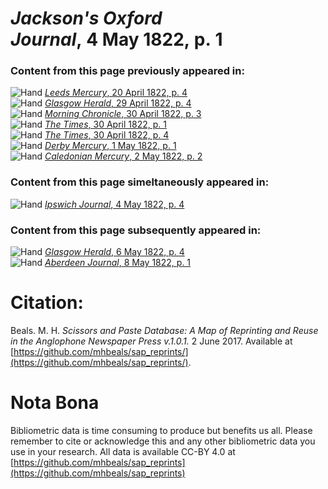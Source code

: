 # *Jackson's Oxford Journal*, 4 May 1822, p. 1  
  
### Content from this page previously appeared in:  
![Hand](http://scissorsandpaste.net/wp-content/uploads/2017/06/smallhandpointer.png) [*Leeds Mercury*, 20 April 1822, p. 4](https://mhbeals.github.io/sap_html/Leeds-Mercury/Leeds-Mercury-20-April-1822-p-4)  
![Hand](http://scissorsandpaste.net/wp-content/uploads/2017/06/smallhandpointer.png) [*Glasgow Herald*, 29 April 1822, p. 4](https://mhbeals.github.io/sap_html/Glasgow-Herald/Glasgow-Herald-29-April-1822-p-4)  
![Hand](http://scissorsandpaste.net/wp-content/uploads/2017/06/smallhandpointer.png) [*Morning Chronicle*, 30 April 1822, p. 3](https://mhbeals.github.io/sap_html/Morning-Chronicle/Morning-Chronicle-30-April-1822-p-3)  
![Hand](http://scissorsandpaste.net/wp-content/uploads/2017/06/smallhandpointer.png) [*The Times*, 30 April 1822, p. 1](https://mhbeals.github.io/sap_html/The-Times/The-Times-30-April-1822-p-1)  
![Hand](http://scissorsandpaste.net/wp-content/uploads/2017/06/smallhandpointer.png) [*The Times*, 30 April 1822, p. 4](https://mhbeals.github.io/sap_html/The-Times/The-Times-30-April-1822-p-4)  
![Hand](http://scissorsandpaste.net/wp-content/uploads/2017/06/smallhandpointer.png) [*Derby Mercury*, 1 May 1822, p. 1](https://mhbeals.github.io/sap_html/Derby-Mercury/Derby-Mercury-1-May-1822-p-1)  
![Hand](http://scissorsandpaste.net/wp-content/uploads/2017/06/smallhandpointer.png) [*Caledonian Mercury*, 2 May 1822, p. 2](https://mhbeals.github.io/sap_html/Caledonian-Mercury/Caledonian-Mercury-2-May-1822-p-2)  
  
### Content from this page simeltaneously appeared in:  
![Hand](http://scissorsandpaste.net/wp-content/uploads/2017/06/smallhandpointer.png) [*Ipswich Journal*, 4 May 1822, p. 4](https://mhbeals.github.io/sap_html/Ipswich-Journal/Ipswich-Journal-4-May-1822-p-4)  
  
### Content from this page subsequently appeared in:  
![Hand](http://scissorsandpaste.net/wp-content/uploads/2017/06/smallhandpointer.png) [*Glasgow Herald*, 6 May 1822, p. 4](https://mhbeals.github.io/sap_html/Glasgow-Herald/Glasgow-Herald-6-May-1822-p-4)  
![Hand](http://scissorsandpaste.net/wp-content/uploads/2017/06/smallhandpointer.png) [*Aberdeen Journal*, 8 May 1822, p. 1](https://mhbeals.github.io/sap_html/Aberdeen-Journal/Aberdeen-Journal-8-May-1822-p-1)  


# Citation: 

Beals. M. H. *Scissors and Paste Database: A Map of Reprinting and Reuse in the Anglophone Newspaper Press v.1.0.1.* 2 June 2017. Available at [https://github.com/mhbeals/sap_reprints/](https://github.com/mhbeals/sap_reprints/). 

# Nota Bona

Bibliometric data is time consuming to produce but benefits us all. Please remember to cite or acknowledge this and any other bibliometric data you use in your research. All data is available CC-BY 4.0 at [https://github.com/mhbeals/sap_reprints](https://github.com/mhbeals/sap_reprints)